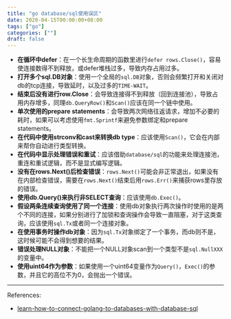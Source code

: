 ```yaml
---
title: "go database/sql使用误区"
date: 2020-04-15T00:00:00+08:00
tags: ["go"]
categories: [""]
draft: false
---
```


- **在循环中defer**：在一个长生命周期的函数里进行`defer rows.Close()`，容易使连接数得不到释放，或defer堆栈过多，导致内存占用过多。
- **打开多个sql.DB对象**：使用一个全局的`sql.DB`对象，否则会频繁打开和关闭对db的tcp连接，导致延时，以及过多的`TIME-WAIT`。
- **结束后没有进行row.Close**：会导致连接得不到释放（回到连接池），导致占用内存增多，同理`db.QueryRow()`和`Scan()`应该在同一个链中使用。
- **单次使用的prepare statements**：会导致两次网络往返请求，增加不必要的耗时，如果可以考虑使用`fmt.Sprintf`来避免参数绑定和prepare statements。
- **在代码中使用strconv和cast来转换db type**：应该使用`Scan()`，它会在内部来帮你自动进行类型转换。
- **在代码中显示处理错误和重试**：应该借助`database/sql`的功能来处理连接池，重连和重试逻辑，而不是显式编写逻辑。
- **没有在rows.Next()后检查错误**：`rows.Next()`可能会非正常退出，如果没有在内部检查错误，需要在`rows.Next()`结束后用`rows.Err()`来捕获rows里存放的错误。
- **使用db.Query()来执行非SELECT查询**：应该使用`db.Exec()`。
- **假设两条连续查询使用了同一个连接**：使用db对象执行两次操作时使用的是两个不同的连接，如果分别进行了加锁和查询操作会导致一直阻塞，对于这类查询，应该使用`sql.Tx`或者同一个连接对象。
- **在使用事务时操作db对象**：因为`sql.Tx`对象绑定了一个事务，而db则不是，这时候可能不会得到想要的结果。
- **错误处理NULL对象**：不能把一个NULL对象scan到一个类型不是`sql.NullXXX`的变量中。
- **使用uint64作为参数**：如果使用一个uint64变量作为`Query()`，`Exec()`的参数，并且它的高位不为0，会抛出一个错误。

---

References:

- [learn-how-to-connect-golang-to-databases-with-database-sql](https://www.vividcortex.com/blog/learn-how-to-connect-golang-to-databases-with-database-sql)

